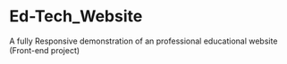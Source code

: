 # Ed-Tech_Website
A fully Responsive demonstration of an professional educational website (Front-end project)
